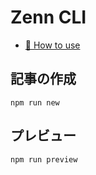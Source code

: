 # Zenn CLI

* [📘 How to use](https://zenn.dev/zenn/articles/zenn-cli-guide)

## 記事の作成

```
npm run new
```

## プレビュー

```
npm run preview
```